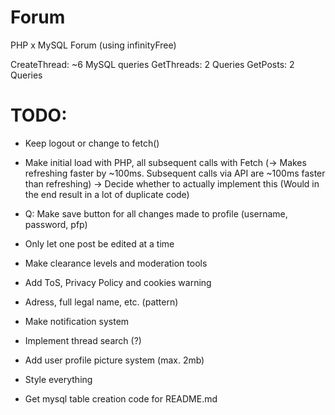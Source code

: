 # Forum

PHP x MySQL Forum (using infinityFree)

CreateThread: ~6 MySQL queries
GetThreads: 2 Queries
GetPosts: 2 Queries

# TODO:

- Keep logout or change to fetch()
- Make initial load with PHP, all subsequent calls with Fetch (-> Makes refreshing faster by ~100ms. Subsequent calls via API are ~100ms faster than refreshing) -> Decide whether to actually implement this (Would in the end result in a lot of duplicate code)
- Q: Make save button for all changes made to profile (username, password, pfp)
- Only let one post be edited at a time

- Make clearance levels and moderation tools
- Add ToS, Privacy Policy and cookies warning
- Adress, full legal name, etc. (pattern)
- Make notification system
- Implement thread search (?)
- Add user profile picture system (max. 2mb)

- Style everything
- Get mysql table creation code for README.md
